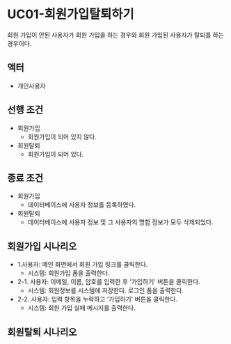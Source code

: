 # UC01-회원가입탈퇴하기
회원 가입이 안된 사용자가 회원 가입을 하는 경우와
회원 가입된 사용자가 탈퇴를 하는 경우이다.

## 액터
- 개인사용자

## 선행 조건
- 회원가입
    - 회원가입이 되어 있지 않다.
- 회원탈퇴 
    - 회원가입이 되어 있다.
     
## 종료 조건
- 회원가입
    - 데이터베이스에 사용자 정보를 등록하였다.
- 회원탈퇴
    - 데이터베이스에 사용자 정보 및 그 사용자의 명함 정보가 모두 삭제되었다.
    
## 회원가입 시나리오
- 1.사용자: 메인 화면에서 회원 가입 링크를 클릭한다.
    - 시스템: 회원가입 폼을 출력한다.
- 2-1. 사용자: 이메일, 이름, 암호를 입력한 후 '가입하기' 버튼을 클릭한다.
    - 시스템: 회원정보를 시스템에 저장한다. 로그인 폼을 출력한다.
- 2-2. 사용자: 입력 항목을 누락하고 '가입하기' 버튼을 클릭한다.
    - 시스템: 회원 가입 실패 메시지를 출력한다.

## 회원탈퇴 시나리오











